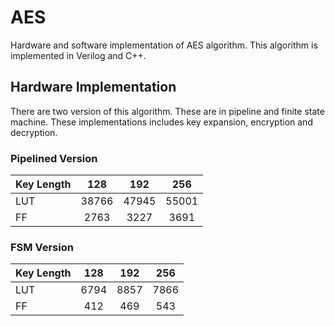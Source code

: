 # AES
Hardware and software implementation of AES algorithm. This algorithm is implemented in Verilog and C++.

## Hardware Implementation
There are two version of this algorithm. These are in pipeline and finite state machine. These implementations includes key expansion, encryption and decryption.

### Pipelined Version

| Key Length | 128 | 192 | 256 |
|:-----------|:---:|:---:|:---:|
| LUT | 38766 | 47945 | 55001 |
| FF | 2763 | 3227 | 3691 |

### FSM Version

| Key Length | 128 | 192 | 256 |
|:-----------|:---:|:---:|:---:|
| LUT | 6794 | 8857 | 7866 |
| FF | 412 | 469 | 543 |
